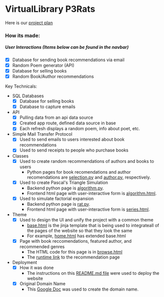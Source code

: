 # VirtualLibrary P3Rats

Here is our [project plan](https://padlet.com/ketkic61666/Rats)

### How its made:
##### User Interactions (Items below can be found in the navbar)
- [x] Database for sending book recommendations via email
- [X] Random Poem generator (API)
- [x] Database for selling books
- [X] Random Book/Author recommendations

Key Technicals:
- SQL Databases
    - [X] Database for selling books 
    - [x] Database to capture emails 
- API 
    - [X] Pulling data from an api data source
    - [X] Created app route, defined data source in base
    - [X] Each refresh displays a random poem, info about poet, etc.

- Simple Mail Transfer Protocol 
    - [x] Used to send emails to users interested about book recommendations 
    - [x] Used to send receipts to people who purchase books 

- Classes 
    - [X] Used to create random recommendations of authors and books to users
         - Python pages for book recomendations and author recomendations are [selection.py](https://github.com/adhithin/virtualLibrary/blob/main/booksearch/selection.py) and [author.py](https://github.com/adhithin/virtualLibrary/blob/main/randompoem/author.py), respectively. 
    - [X] Used to create Pascal's Triangle Simulation
         - Backend python page is [algorithm.py](https://github.com/adhithin/virtualLibrary/blob/main/findabook/algorithm.py). 
         - Frontend html page with user-interactive form is [algorithm.html](https://github.com/adhithin/virtualLibrary/blob/main/findabook/templates/algorithm.html).  
    - [X] Used to simulate factorial expansion
         - Backend python page is [rat.py](https://github.com/adhithin/virtualLibrary/blob/main/booksmart/rat.py). 
         - Frontend html page with user-interactive form is [series.html](https://github.com/adhithin/virtualLibrary/blob/main/booksmart/templates/series.html).   
- Theme
    - [X] Used to design the UI and unify the project with a common theme
         - [base.html](https://github.com/adhithin/virtualLibrary/blob/main/templates/base.html) is the jinja template that is being used to integrateall of the pages of the website so that they look the same
         - For example, [home.html](https://github.com/adhithin/virtualLibrary/blob/21857f01f6091627cbeee9748840187f3582c106/templates/home.html#L3) has extended base.html
    - [X] Page with book reccomendations, featured author, and recommended genres
         - The HTML code for this page is in [browse.html](https://github.com/adhithin/virtualLibrary/blob/main/templates/browse.html)
         - The [runtime link](virtuallibrary.cf/browse) to the recommendation page

- Deployment
    - [X] How it was done
         - The instructions on this [README.md file](https://github.com/nighthawkcoders/flask-idea-homesite) were used to deploy the website
    - [X] Original Domain Name
         - This [Google Doc](https://docs.google.com/document/d/1nODveWp0jBzj4ZpFLgWCWTOXzLAHAPUhAQYmZJ4LhyU/edit?usp=sharing) was used to create the domain name. 



